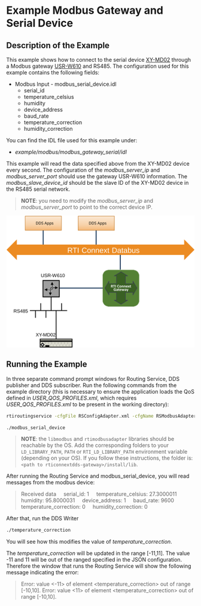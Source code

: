 # Example Modbus Gateway and Serial Device

## Description of the Example

This example shows how to connect to the serial device [XY-MD02](http://www.sah.rs/media/sah/techdocs/xy-md02-manual.pdf)
through a Modbus gateway [USR-W610](https://www.pusr.com/products/rs232/rs485-to-wifi-converters-usr-w610.html)
and RS485.
The configuration used for this example contains the following fields:

* Modbus Input - modbus_serial_device.idl
  * serial_id
  * temperature_celsius
  * humidity
  * device_address
  * baud_rate
  * temperature_correction
  * humidity_correction

You can find the IDL file used for this example under:

* *example/modbus/modbus_gateway_serial/idl*

This example will read the data specified above from the XY-MD02 device every
second. The configuration of the *modbus_server_ip* and *modbus_server_port*
should use the gateway USR-W610 information. The *modbus_slave_device_id* should
be the slave ID of the XY-MD02 device in the RS485 serial network.

> **NOTE**: you need to modify the *modbus_server_ip* and *modbus_server_port*
> to point to the correct device IP.

![Scenario Architecture](doc/static/example_architecture.svg "Demo Scenario Architecture")

## Running the Example

In three separate command prompt windows for Routing Service, DDS publisher
and DDS subscriber. Run the following commands from the example directory (this
is necessary to ensure the application loads the QoS defined in
*USER_QOS_PROFILES.xml*, which requires *USER_QOS_PROFILES.xml* to be present in
the working directory):

```sh
rtiroutingservice -cfgFile RSConfigAdapter.xml -cfgName RSModbusAdapterSerialExample
```

```sh
./modbus_serial_device
```

> **NOTE**: the `libmodbus` and `rtimodbusadapter` libraries should be reachable
> by the OS. Add the corresponding folders to your `LD_LIBRARY_PATH`, `PATH` or
> `RTI_LD_LIBRARY_PATH` environment variable (depending on your OS). If you
> follow these instructions, the folder is:
> `<path to rticonnextdds-gateway>/install/lib`.

After running the Routing Service and modbus_serial_device, you will read
messages from the modbus device:

> Received data
> &nbsp; &nbsp; serial_id: 1
> &nbsp; &nbsp; temperature_celsius: 27.3000011
> &nbsp; &nbsp; humidity: 95.8000031
> &nbsp; &nbsp; device_address: 1
> &nbsp; &nbsp; baud_rate: 9600
> &nbsp; &nbsp; temperature_correction: 0
> &nbsp; &nbsp; humidity_correction: 0

After that, run the DDS Writer

```sh
./temperature_correction
```

You will see how this modifies the value of *temperature_correction*.

The *temperature_correction* will be updated in the range [-11,11].
The value -11 and 11 will be out of the ranged specified in the JSON
configuration. Therefore the window that runs the Routing Service will show the
following message indicating the error:

> Error: value <-11> of element <temperature_correction> out of range [-10,10].
> Error: value <11> of element <temperature_correction> out of range [-10,10].
